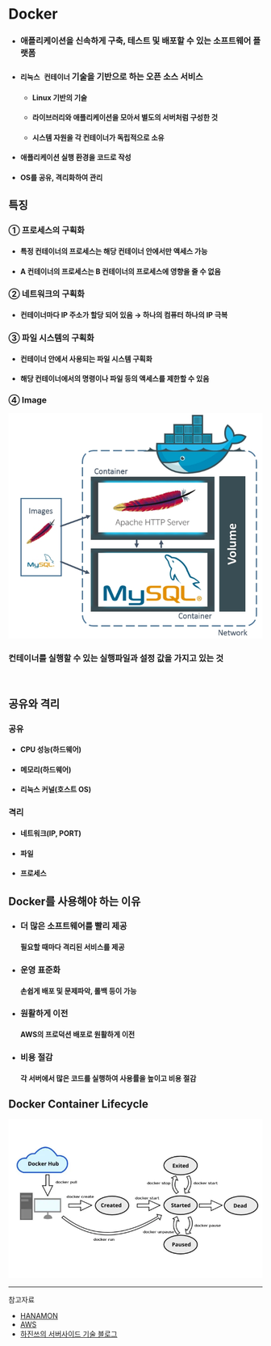 # Docker
* ### 애플리케이션을 신속하게 구축, 테스트 및 배포할 수 있는 소프트웨어 플랫폼
* ### `리눅스 컨테이너` 기술을 기반으로 하는 오픈 소스 서비스
  * #### Linux 기반의 기술
  * #### 라이브러리와 애플리케이션을 모아서 별도의 서버처럼 구성한 것
  * #### 시스템 자원을 각 컨테이너가 독립적으로 소유
* #### 애플리케이션 실행 환경을 코드로 작성
* #### OS를 공유, 격리화하여 관리

## 특징
### ① 프로세스의 구획화
 * #### 특정 컨테이너의 프로세스는 해당 컨테이너 안에서만 액세스 가능
 * #### A 컨테이너의 프로세스는 B 컨테이너의 프로세스에 영향을 줄 수 없음

### ② 네트워크의 구획화
 * #### 컨테이너마다 IP 주소가 할당 되어 있음 → 하나의 컴퓨터 하나의 IP 극복

### ③ 파일 시스템의 구획화
* #### 컨테이너 안에서 사용되는 파일 시스템 구획화
* #### 해당 컨테이너에서의 명령이나 파일 등의 액세스를 제한할 수 있음

### ④ Image
![](../CS_IMG/Docker_Image.png)
### 컨테이너를 실행할 수 있는 실행파일과 설정 값을 가지고 있는 것

<br/>

## 공유와 격리
### 공유
* #### CPU 성능(하드웨어)
* #### 메모리(하드웨어)
* #### 리눅스 커널(호스트 OS)
### 격리
* #### 네트워크(IP, PORT)
* #### 파일
* #### 프로세스

## Docker를 사용해야 하는 이유
* ### 더 많은 소프트웨어를 빨리 제공
  #### 필요할 때마다 격리된 서비스를 제공
* ### 운영 표준화
  #### 손쉽게 배포 및 문제파악, 롤백 등이 가능 
* ### 원활하게 이전
  #### AWS의 프로덕션 배포로 원활하게 이전
* ### 비용 절감
  #### 각 서버에서 많은 코드를 실행하여 사용률을 높이고 비용 절감

## Docker Container Lifecycle
![](../CS_IMG/Docker_Lifecycle.webp)


<hr/>

참고자료
* [HANAMON](https://hanamon.kr/%EB%8F%84%EC%BB%A4%EB%9E%80-docker-%ED%95%84%EC%9A%94%EC%84%B1/)
* [AWS](https://aws.amazon.com/ko/docker/)
* [하진쓰의 서버사이드 기술 블로그](https://khj93.tistory.com/entry/Docker-Docker-%EA%B0%9C%EB%85%90)